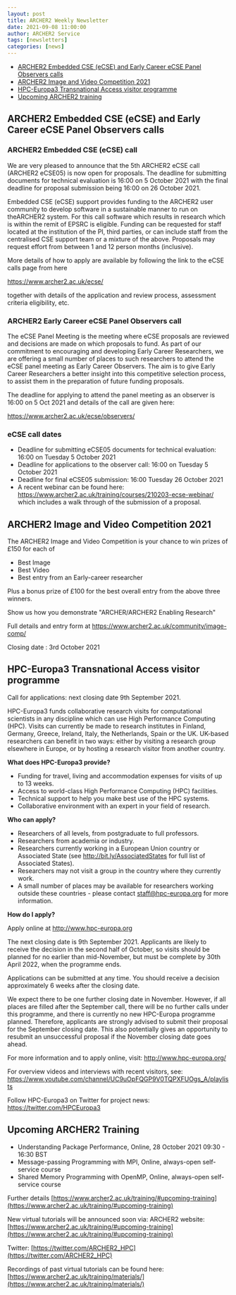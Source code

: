```yaml
---
layout: post
title: ARCHER2 Weekly Newsletter
date: 2021-09-08 11:00:00
author: ARCHER2 Service
tags: [newsletters] 
categories: [news]
---
```


- [ARCHER2 Embedded CSE (eCSE) and Early Career eCSE Panel Observers calls](#archer2-embedded-cse-ecse-and-early-career-ecse-panel-observers-calls)
- [ARCHER2 Image and Video Competition 2021](#archer2-image-and-video-competition-2021)
- [HPC-Europa3 Transnational Access visitor programme](#hpc-europa3-transnational-access-visitor-programme)
- [Upcoming ARCHER2 training](#upcoming-archer2-training) 



## ARCHER2 Embedded CSE (eCSE) and Early Career eCSE Panel Observers calls


### ARCHER2 Embedded CSE (eCSE) call


We are very pleased to announce that the 5th ARCHER2 eCSE call (ARCHER2 eCSE05) is now open for proposals. The deadline for submitting documents for technical evaluation is 16:00 on 5 October 2021 with the final deadline for proposal submission being 16:00 on 26 October 2021.

Embedded CSE (eCSE) support provides funding to the ARCHER2 user community to develop software in a sustainable manner to run on theARCHER2 system. For this call software which results in research which is within the remit of EPSRC is eligible. Funding can be requested for staff located at the institution of the PI, third parties, or can include staff from the centralised CSE support team or a mixture of the 
above. Proposals may request effort from between 1 and 12 person months (inclusive).

More details of how to apply are available by following the link to the eCSE calls page from here

<https://www.archer2.ac.uk/ecse/>

together with details of the application and review process, assessment criteria eligibility, etc.

### ARCHER2 Early Career eCSE Panel Observers call


The eCSE Panel Meeting is the meeting where eCSE proposals are reviewed and decisions are made on which proposals to fund. As part of our commitment to encouraging and developing Early Career Researchers, we are offering a small number of places to such researchers to attend the 
eCSE panel meeting as Early Career Observers. The aim is to give Early Career Researchers a better insight into this competitive selection process, to assist them in the preparation of future funding proposals.

The deadline for applying to attend the panel meeting as an observer is 16:00 on 5 Oct 2021 and details of the call are given here: 

<https://www.archer2.ac.uk/ecse/observers/>

### eCSE call dates


- Deadline for submitting eCSE05 documents for technical evaluation: 16:00 
on Tuesday 5 October 2021
- Deadline for applications to the observer call: 16:00 on Tuesday 5 October 2021
- Deadline for final eCSE05 submission: 16:00 Tuesday 26 October 2021
- A recent webinar can be found here: <br> <https://www.archer2.ac.uk/training/courses/210203-ecse-webinar/> <br> which includes a walk through of the submission of a proposal.




## ARCHER2 Image and Video Competition 2021

The ARCHER2 Image and Video Competition is your chance to win prizes of £150 for each of

- Best Image
- Best Video
- Best entry from an Early-career researcher

Plus a bonus prize of £100 for the best overall entry from the above three winners.

Show us how you demonstrate "ARCHER/ARCHER2 Enabling Research"

Full details and entry form at <https://www.archer2.ac.uk/community/image-comp/>

Closing date : 3rd October 2021


## HPC-Europa3 Transnational Access visitor programme

Call for applications: next closing date 9th September 2021.

HPC-Europa3 funds collaborative research visits for computational scientists in any discipline which can use High Performance Computing (HPC). Visits can currently be made to research institutes in Finland, Germany, Greece, Ireland, Italy, the Netherlands, Spain or the UK. UK-based researchers can benefit in two ways: either by visiting a research group elsewhere in Europe, or by hosting a research visitor from another country.

**What does HPC-Europa3 provide?**

- Funding for travel, living and accommodation expenses for visits of up to 13 weeks.
- Access to world-class High Performance Computing (HPC) facilities.
- Technical support to help you make best use of the HPC systems.
- Collaborative environment with an expert in your field of research.

**Who can apply?**

- Researchers of all levels, from postgraduate to full professors.
- Researchers from academia or industry.
- Researchers currently working in a European Union country or Associated State (see <http://bit.ly/AssociatedStates> for full list of Associated States).
- Researchers may not visit a group in the country where they currently work.
- A small number of places may be available for researchers working outside these countries - please contact [staff@hpc-europa.org](mailto:staff@hpc-europa.org) for more information.

**How do I apply?**

Apply online at <http://www.hpc-europa.org>

The next closing date is 9th September 2021. Applicants are likely to receive the decision in the second half of October, so visits should be planned for no earlier than mid-November, but must be complete by 30th April 2022, when the programme ends.

Applications can be submitted at any time. You should receive a decision approximately 6 weeks after the closing date.

We expect there to be one further closing date in November. However, if all places are filled after the September call, there will be no further calls under this programme, and there is currently no new HPC-Europa programme planned. Therefore, applicants are strongly advised to submit their proposal for the September closing date. This also potentially gives an opportunity to resubmit an unsuccessful proposal if the November closing date goes ahead.

For more information and to apply online, visit: <http://www.hpc-europa.org/>

For overview videos and interviews with recent visitors, see: <https://www.youtube.com/channel/UC9uOpFQGP9V0TQPXFUOgs_A/playlists>

Follow HPC-Europa3 on Twitter for project news: <https://twitter.com/HPCEuropa3>



## Upcoming ARCHER2 Training

 
- Understanding Package Performance, Online, 28 October 2021 09:30 - 16:30 BST
- Message-passing Programming with MPI, Online,  always-open self-service course  
- Shared Memory Programming with OpenMP, Online, always-open self-service course


Further details [https://www.archer2.ac.uk/training/#upcoming-training](https://www.archer2.ac.uk/training/#upcoming-training)

New virtual tutorials will be announced soon via: ARCHER2 website: [https://www.archer2.ac.uk/training/#upcoming-training](https://www.archer2.ac.uk/training/#upcoming-training)

Twitter: [https://twitter.com/ARCHER2_HPC](https://twitter.com/ARCHER2_HPC)

Recordings of past virtual tutorials can be found here: [https://www.archer2.ac.uk/training/materials/](https://www.archer2.ac.uk/training/materials/)